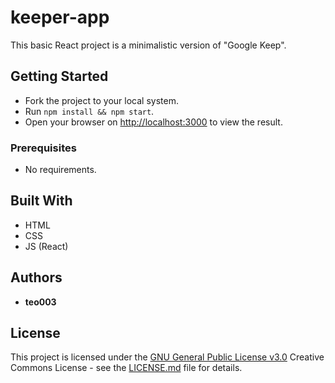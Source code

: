 # keeper-app

This basic React project is a minimalistic version of "Google Keep". 

## Getting Started

  - Fork the project to your local system.
  - Run `npm install && npm start`.
  - Open your browser on [http://localhost:3000](http://localhost:3000) to view the result.

### Prerequisites

  - No requirements.

## Built With

  - HTML
  - CSS
  - JS (React)

## Authors

  - **teo003**

## License

This project is licensed under the [GNU General Public License v3.0](LICENSE.md)
Creative Commons License - see the [LICENSE.md](LICENSE.md) file for
details.
